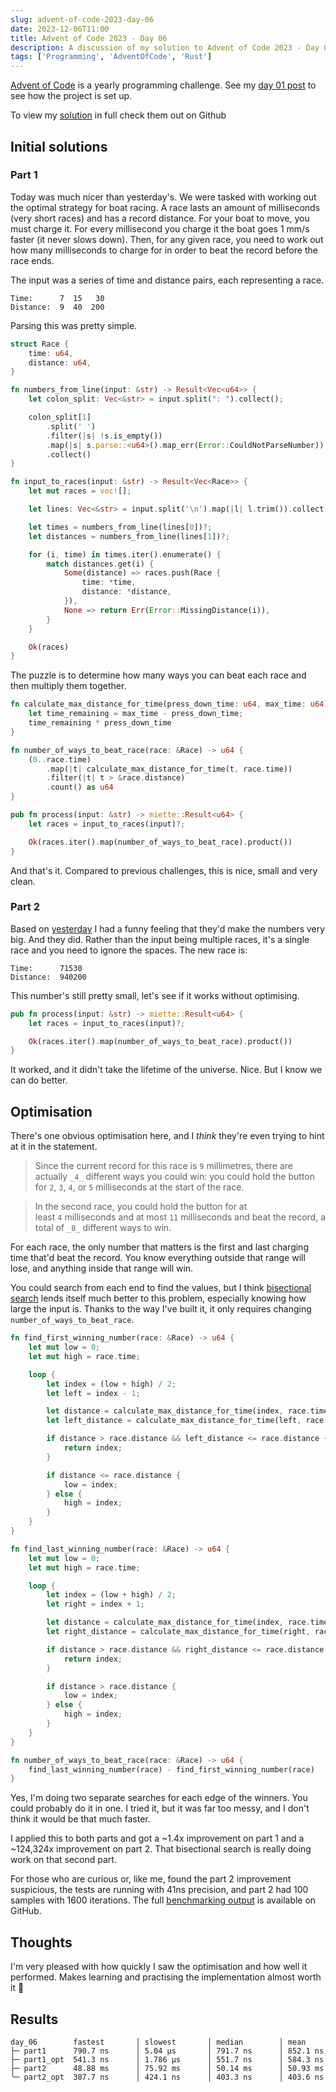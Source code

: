 ```yaml
---
slug: advent-of-code-2023-day-06
date: 2023-12-06T11:00
title: Advent of Code 2023 - Day 06
description: A discussion of my solution to Advent of Code 2023 - Day 06. I optimised part 2 down to ~420ns. This post contains spoilers.
tags: ['Programming', 'AdventOfCode', 'Rust']
---
```

[Advent of Code](https://adventofcode.com/) is a yearly programming challenge. See my [day 01 post](https://zoeaubert.me/blog/advent-of-code-2023-day-01/) to see how the project is set up.

To view my [solution](https://github.com/GeekyAubergine/advent-of-code/tree/main/2023/day-06) in full check them out on Github

## Initial solutions

### Part 1

Today was much nicer than yesterday's. We were tasked with working out the optimal strategy for boat racing. A race lasts an amount of milliseconds (very short races) and has a record distance. For your boat to move, you must charge it. For every millisecond you charge it the boat goes 1 mm/s faster (it never slows down). Then, for any given race, you need to work out how many milliseconds to charge for in order to beat the record before the race ends.

The input was a series of time and distance pairs, each representing a race.

```
Time:      7  15   30
Distance:  9  40  200
```

Parsing this was pretty simple.

```rust
struct Race {
    time: u64,
    distance: u64,
}

fn numbers_from_line(input: &str) -> Result<Vec<u64>> {
    let colon_split: Vec<&str> = input.split(": ").collect();

    colon_split[1]
        .split(' ')
        .filter(|s| !s.is_empty())
        .map(|s| s.parse::<u64>().map_err(Error::CouldNotParseNumber))
        .collect()
}

fn input_to_races(input: &str) -> Result<Vec<Race>> {
    let mut races = vec![];

    let lines: Vec<&str> = input.split('\n').map(|l| l.trim()).collect();

    let times = numbers_from_line(lines[0])?;
    let distances = numbers_from_line(lines[1])?;

    for (i, time) in times.iter().enumerate() {
        match distances.get(i) {
            Some(distance) => races.push(Race {
                time: *time,
                distance: *distance,
            }),
            None => return Err(Error::MissingDistance(i)),
        }
    }

    Ok(races)
}
```

The puzzle is to determine how many ways you can beat each race and then multiply them together.

```rust
fn calculate_max_distance_for_time(press_down_time: u64, max_time: u64) -> u64 {
    let time_remaining = max_time - press_down_time;
    time_remaining * press_down_time
}

fn number_of_ways_to_beat_race(race: &Race) -> u64 {
    (0..race.time)
        .map(|t| calculate_max_distance_for_time(t, race.time))
        .filter(|t| t > &race.distance)
        .count() as u64
}

pub fn process(input: &str) -> miette::Result<u64> {
    let races = input_to_races(input)?;

    Ok(races.iter().map(number_of_ways_to_beat_race).product())
}
```

And that's it. Compared to previous challenges, this is nice, small and very clean.

### Part 2

Based on [yesterday](https://zoeaubert.me/blog/advent-of-code-2023-day-05/) I had a funny feeling that they'd make the numbers very big. And they did. Rather than the input being multiple races, it's a single race and you need to ignore the spaces. The new race is:

```
Time:      71530
Distance:  940200
```

This number's still pretty small, let's see if it works without optimising.

```rust
pub fn process(input: &str) -> miette::Result<u64> {
    let races = input_to_races(input)?;

    Ok(races.iter().map(number_of_ways_to_beat_race).product())
}
```

It worked, and it didn't take the lifetime of the universe. Nice. But I know we can do better.

## Optimisation

There's one obvious optimisation here, and I _think_ they're even trying to hint at it in the statement.

> Since the current record for this race is `9` millimetres, there are actually `_4_` different ways you could win: you could hold the button for `2`, `3`, `4`, or `5` milliseconds at the start of the race.

> In the second race, you could hold the button for at least `4` milliseconds and at most `11` milliseconds and beat the record, a total of `_8_` different ways to win.

For each race, the only number that matters is the first and last charging time that'd beat the record. You know everything outside that range will lose, and anything inside that range will win.

You could search from each end to find the values, but I think [bisectional search](https://en.wikipedia.org/wiki/Binary_search_algorithm) lends itself much better to this problem, especially knowing how large the input is. Thanks to the way I've built it, it only requires changing `number_of_ways_to_beat_race`.

```rust
fn find_first_winning_number(race: &Race) -> u64 {
    let mut low = 0;
    let mut high = race.time;

    loop {
        let index = (low + high) / 2;
        let left = index - 1;

        let distance = calculate_max_distance_for_time(index, race.time);
        let left_distance = calculate_max_distance_for_time(left, race.time);

        if distance > race.distance && left_distance <= race.distance {
            return index;
        }

        if distance <= race.distance {
            low = index;
        } else {
            high = index;
        }
    }
}

fn find_last_winning_number(race: &Race) -> u64 {
    let mut low = 0;
    let mut high = race.time;

    loop {
        let index = (low + high) / 2;
        let right = index + 1;

        let distance = calculate_max_distance_for_time(index, race.time);
        let right_distance = calculate_max_distance_for_time(right, race.time);

        if distance > race.distance && right_distance <= race.distance {
            return index;
        }

        if distance > race.distance {
            low = index;
        } else {
            high = index;
        }
    }
}

fn number_of_ways_to_beat_race(race: &Race) -> u64 {
    find_last_winning_number(race) - find_first_winning_number(race)
}
```

Yes, I'm doing two separate searches for each edge of the winners. You could probably do it in one. I tried it, but it was far too messy, and I don't think it would be that much faster.

I applied this to both parts and got a ~1.4x improvement on part 1 and a ~124,324x improvement on part 2. That bisectional search is really doing work on that second part.

For those who are curious or, like me, found the part 2 improvement suspicious, the tests are running with 41ns precision, and part 2 had 100 samples with 1600 iterations. The full [benchmarking output](https://github.com/GeekyAubergine/advent-of-code/blob/main/2023/benchmarks/all.txt) is available on GitHub.

## Thoughts

I'm very pleased with how quickly I saw the optimisation and how well it performed. Makes learning and practising the implementation almost worth it 🤣

## Results

```
day_06        fastest       │ slowest       │ median        │ mean
├─ part1      790.7 ns      │ 5.04 µs       │ 791.7 ns      │ 852.1 ns
├─ part1_opt  541.3 ns      │ 1.786 µs      │ 551.7 ns      │ 584.3 ns
├─ part2      48.88 ms      │ 75.92 ms      │ 50.14 ms      │ 50.93 ms
╰─ part2_opt  387.7 ns      │ 424.1 ns      │ 403.3 ns      │ 403.6 ns
```